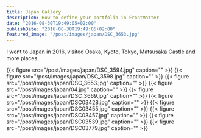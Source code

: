 ```yaml
---
title: Japan Gallery
description: How to define your portfolio in FrontMatter
date: "2016-08-30T19:49:05+02:00"
publishDate: "2016-08-30T19:49:05+02:00"
featured_image: "/post/images/japan/DSC_3653.jpg"
---
```


I went to Japan in 2016, visited Osaka, Kyoto, Tokyo, Matsusaka Castle and more places.

{{< figure src="/post/images/japan/DSC_3594.jpg" caption="" >}}
{{< figure src="/post/images/japan/DSC_3598.jpg" caption="" >}}
{{< figure src="/post/images/japan/DSC_3653.jpg" caption="" >}}
{{< figure src="/post/images/japan/04.jpg" caption="" >}}
{{< figure src="/post/images/japan/DSC_3669.jpg" caption="" >}}
{{< figure src="/post/images/japan/DSC03428.jpg" caption="" >}}
{{< figure src="/post/images/japan/DSC03455.jpg" caption="" >}}
{{< figure src="/post/images/japan/DSC03457.jpg" caption="" >}}
{{< figure src="/post/images/japan/DSC03539.jpg" caption="" >}}
{{< figure src="/post/images/japan/DSC03779.jpg" caption="" >}}

